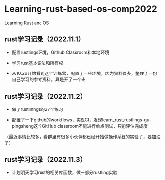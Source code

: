 # Learning-rust-based-os-comp2022
Learning Rust and OS

## rust学习记录（2022.11.1）
- 配置rustlings环境，Github Classroom和本地环境

- 学习rust基本语法和所有权

- 从10.29开始看到这个训练营，配置了一些环境，因为资料很多，整理了一份自己学习的参考资料。算是开了一个头

## rust学习记录（2022.11.2）
- 做了rustlinngs的27个练习

- 配置了一下github的workflows，实现CI，发现learn_rust_rustlings-gu-pingsheng这个GitHub classroom不能进行单点测试，只能评估完成度

（最近事情比较多，看群里有很多小伙伴都已经开始做操作系统的实验了，要加油了）

## rust学习记录（2022.11.3）
- 计划明天学习rust的相关库函数，做一部分rustling实验

